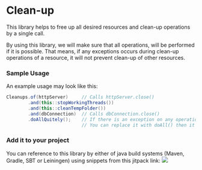 # Clean-up

This library helps to free up all desired resources and clean-up operations by a single call.

By using this library, we will make sure that all operations, will be performed if it is possible.
That means, if any exceptions occurs during clean-up operations of a resource, it will
not prevent clean-up of other resources.

### Sample Usage

An example usage may look like this:

```java
Cleanups.of(httpServer)     // Calls httpServer.close()
        .and(this::stopWorkingThreads())
        .and(this::cleanTempFolder())
        .and(dbConnection)  // Calls dbConnection.close()
        .doAllQuitely();    // If there is an exception on any operation just logs it.
                            // You can replace it with doAll() then it throws the first exception after trying for all operations.
 ```
 
 ### Add it to your project

You can reference to this library by either of java build systems (Maven, Gradle, SBT or Leiningen) using snippets from this jitpack link:
[![](https://jitpack.io/v/sahabpardaz/cleanup.svg)](https://jitpack.io/#sahabpardaz/cleanup)
